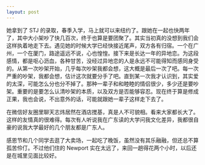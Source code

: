 ```yaml
---
layout: post
---
```


她拿到了 STJ 的录取，春季入学，马上就可以来纽约了。跟她在一起也快两年了，其中大小架吵了快几百次，终于也算是要团聚了。其实当初真的没想到我们会这样执着地走下去。遇见她的时候大学已经快接近尾声，双方各有归宿。一个在广州，一个在厦门，路途遥远不说，心也惶惶。接下来是长达一年的异地恋。为这段感情，都是呕心沥血，各种甘苦，没经过异地恋的人是永远不可能得知而感同身受的。从第一次吵架开始，几乎每次吵架我都会想，这大概是最后一次了吧。每一次严重的吵架，我都会想，估计这次就要分手了吧。直到某一次我才认识到，其实爱的太深，可能怎么分也分不掉了。那种一辈子和和睦睦的情侣很少，多少还是要吵架。重要的是要怎么认清吵架的本质，以及双方是否能够容忍。现在终于算是修成正果，我也会说，不出意外的话，可能就跟她一辈子这样走下去了。

在微信好友圈里聊天志炜居然在酒店搅基，真是人不可貌相。看来大家都长大了。这样的友情真的很难得。每次有人听说我在广东读的大学问我文化差异，我都很自豪的说我大学最好的几个朋友都是广东人。

感恩节和几个同学去逛了大卖场，一起吃了晚饭，虽然没有其乐融融，但还总不算孤苦伶仃。不过他们住的 Newport 实在太远了，来回一趟得花两个小时，以后还是在城里见面比较好。

